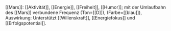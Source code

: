 [[Mars]]: [[Aktivität]], [[Energie]], [[Freiheit]], [[Humor]]; mit der Umlaufbahn des [[Mars]] verbundene Frequenz (Ton=[[D]]), (Farbe=[[blau]]), Auswirkung: Unterstützt [[Willenskraft]], [[Energiefokus]] und [[Erfolgspotential]].